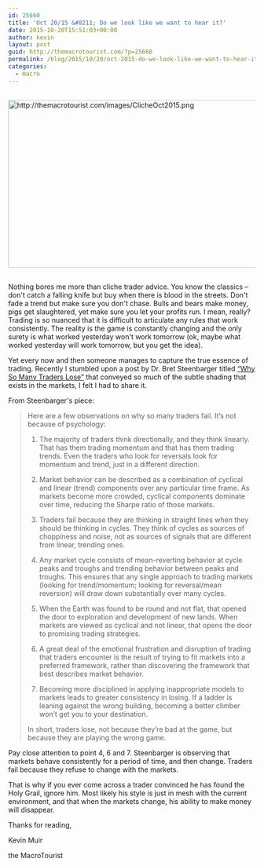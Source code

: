 ```yaml
---
id: 25660
title: 'Oct 20/15 &#8211; Do we look like we want to hear it?'
date: 2015-10-20T15:51:03+00:00
author: kevin
layout: post
guid: http://themacrotourist.com/?p=25660
permalink: /blog/2015/10/20/oct-2015-do-we-look-like-we-want-to-hear-it/
categories:
  - macro
---
```


  <img src="http://themacrotourist.com/images/ClicheOct2015.png" alt="http://themacrotourist.com/images/ClicheOct2015.png" style="margin:30px auto;display:block;" width="600" height="342">

Nothing bores me more than cliche trader advice. You know the classics &#8211; don't catch a falling knife but buy when there is blood in the streets. Don't fade a trend but make sure you don't chase. Bulls and bears make money, pigs get slaughtered, yet make sure you let your profits run. I mean, really? Trading is so nuanced that it is difficult to articulate any rules that work consistently. The reality is the game is constantly changing and the only surety is what worked yesterday won't work tomorrow (ok, maybe what worked yesterday will work tomorrow, but you get the idea).

Yet every now and then someone manages to capture the true essence of trading. Recently I stumbled upon a post by Dr. Bret Steenbarger titled [“Why So Many Traders Lose”](http://traderfeed.blogspot.ca/2015/10/why-so-many-traders-lose.html) that conveyed so much of the subtle shading that exists in the markets, I felt I had to share it.

From Steenbarger's piece:

> Here are a few observations on why so many traders fail. It&#8217;s not because of psychology:
> 
> 1) The majority of traders think directionally, and they think linearly. That has them trading momentum and that has them trading trends. Even the traders who look for reversals look for momentum and trend, just in a different direction.
> 
> 2) Market behavior can be described as a combination of cyclical and linear (trend) components over any particular time frame. As markets become more crowded, cyclical components dominate over time, reducing the Sharpe ratio of those markets.
> 
> 3) Traders fail because they are thinking in straight lines when they should be thinking in cycles. They think of cycles as sources of choppiness and noise, not as sources of signals that are different from linear, trending ones.
> 
> 4) Any market cycle consists of mean-reverting behavior at cycle peaks and troughs and trending behavior between peaks and troughs. This ensures that any single approach to trading markets (looking for trend/momentum; looking for reversal/mean reversion) will draw down substantially over many cycles.
> 
> 5) When the Earth was found to be round and not flat, that opened the door to exploration and development of new lands. When markets are viewed as cyclical and not linear, that opens the door to promising trading strategies.
> 
> 6) A great deal of the emotional frustration and disruption of trading that traders encounter is the result of trying to fit markets into a preferred framework, rather than discovering the framework that best describes market behavior.
> 
> 7) Becoming more disciplined in applying inappropriate models to markets leads to greater consistency in losing. If a ladder is leaning against the wrong building, becoming a better climber won&#8217;t get you to your destination.
> 
> In short, traders lose, not because they&#8217;re bad at the game, but because they are playing the wrong game.

Pay close attention to point 4, 6 and 7. Steenbarger is observing that markets behave consistently for a period of time, and then change. Traders fail because they refuse to change with the markets.

That is why if you ever come across a trader convinced he has found the Holy Grail, ignore him. Most likely his style is just in mesh with the current environment, and that when the markets change, his ability to make money will disappear.

Thanks for reading,
  
Kevin Muir
  
the MacroTourist